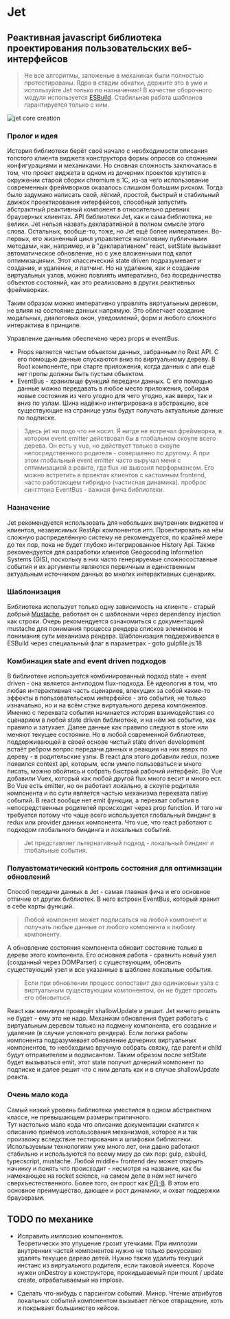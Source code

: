 # Jet
## Реактивная javascript библиотека проектирования пользовательских веб-интерфейсов

> Не все алгоритмы, заложеные в механиках были полностью протестированы. 
> Ядро в стадии обкатки, держите это в уме и используйте Jet только по назначению!
> В качестве сборочного модуля используется [ESBuild](https://github.com/evanw/esbuild). Стабильная работа шаблонов гарантируется только с ним.

![jet core creation](https://upload.wikimedia.org/wikipedia/commons/thumb/3/35/JUMO_004_Jet_Propelled_Engine_GPN-2000-000369.jpg/1280px-JUMO_004_Jet_Propelled_Engine_GPN-2000-000369.jpg)


### Пролог и идея
История библиотеки берёт своё начало с необходимости описания толстого клиента виджета конструктора формы опросов со сложными конфигурациями и механиками.
Но сновная сложность заключалась в том, что проект виджета в одном из дочерних проектов крутится в окружении старой сборки chromium в 1C, из-за чего использование современных фреймворков оказалось слишком большим риском. Тогда было задумано написать свой, лёгкий, простой, быстрый и стабильный движок проектирования интерфейсов, способный запустить абстрактный реактивный компонент в относительно древних браузерных клиентах.
API библиотеки Jet, как и сама библиотека, не велики. Jet нельзя назвать декларативной в полном смысле этого слова. Остальных, вообще-то, тоже, но Jet ещё более императивен. Во-первых, его жизненный цикл управляется наполовину публичными методами, как, например, и в "декларативном" react, setState вызывает автоматическое обновление, но с уже вложенными под капот оптимизациями. Этот классический state driven подразумевает и создание, и удаление, и патчинг.
Но на удаление, как и создание виртуальных узлов, можно повлиять императивно, без посредничества объектов состояний, как это реализовано в других реактивных фреймворках.

Таким образом можно императивно управлять виртуальным деревом, не влияя на состояние данных напрямую. Это облегчает создание модальных, диалоговых окон, уведомлений, форм и любого сложного интерактива в принципе.

Управление данными обеспечено через props и eventBus.

- Props является чистым объектом данных, забранным по Rest API. С его помощью данные спускаются вниз по виртуальному дереву. В Root компоненте, при старте приложения, когда данных с апи ещё нет пропы должны быть пустым объектом.
- EventBus - хранилище функций передачи данных. С его помощью данные можно передавать в любое место приложения, собирая новые состояния из чего угодно для чего угодно, как вверх, так и вниз по узлам. Шина надёжно интегрирована в абстракцию, все существующие на странице узлы будут получать актуальные данные по подписке.
> Здесь jet ни подо что не косит. Я нигде не встречал фреймворка, в котором event emitter действовал бы в глобальном скоупе всего дерева. Он есть у vue, но действует только в скоупе непосредственного родителя - совершенно по другому. А при этом глобальный event emitter часто выручал меня с оптимизацией в реакте, где flux не вывозил перформансом. Его можно встретить в проектах клиентов с кастомным frontend, часто работающем гибридно (частисная динамика). проброс синглтона EventBus - важная фича библиотеки.

### Назначение
Jet рекомендуется использовать для небольших внутренних виджетов и клиентов, независимых RestApi компонентов итп. Проектировать на нём сложную распределённую систему не рекомендуется, по крайней мере до тех пор, пока не будет глубоко интегрированное History Api.
Также рекомендуется для разработки клиентов Geogocoding Information Systems (GIS), поскольку в них часто генерируемые сложносоставные события и их аргументы являются первичным и единственным актуальным источником данных во многих интерактивных сценариях.

### Шаблонизация
Библиотека использует только одну зависимость на клиенте - старый добрый [Mustache](https://github.com/janl/mustache.js), работает он с шаблонами через dependency injection как строки.
Очерь рекомендуется ознакомиться с документацией mustache для понимания процесса рендера списков элементов и понимания сути механизма рендера.
Шаблонизация поддерживается в ESBuild через специальный флаг в параметрах - goto gulpfile.js:18

### Комбинация state and event driven подходов
 В библиотеке используется комбинированный подход state + event driven - она является антиподом flux-подхода. Её идеология в том, что любая интерактивная часть сценариев, влекущих за собой какие-то эффекты в пользовательском интерфейсе - это события, не только изначально, но и на всём стэке виртуального дерева компонентов.
 Именно с перехвата события начинается история взаимодействия со сценарием в любой state driven библиотеке, и на нём же событие, как правило и затухает. Далее данные как правило следуют в store или меняют текущее состояние. Но в любой современной библиотеке, поддерживающей в своей основе чистый state driven development встаёт ребром вопрос передачи данных и реакции на них вверх по дереву - в родительские узлы. В react для этого добавили redux, позже появился context api, которым, если умело пользоваться и много писать, можно обойтись и собрать быстрый рабочий интерфейс. Во Vue добавили Vuex, который как любой другой flux много весит и много ест. Во Vue есть emitter, но он работает локально, в скоупе родителя компонента и по сути является частью механизма перехвата native событий. В react вообще нет emit функции, а перехват события в непосредственных родителей происходит через prop function. И того не требуется потому что чаще всего используется глобальный биндинг в redux или provider данных компонента.
 Что vue, что react работают с подходом глобального биндинга и локальных событий.

 > Jet представляет льтернативный подход - локальный биндинг и глобальные события.


  ### Полуавтоматический контроль состояния для оптимизации обновлений

 Способ передачи данных в Jet - самая главная фича и его основное отличие от других библиотек. В него встроен EventBus, который хранит в себе карты функций.  

 > Любой компонент может подписаться на любой компонент и получать любые данные от любого компонента к любому компоненту.  

 А обновление состояния компонента обновит состояние только в дереве этого компонента. Его основная работа - сравнить новый узел (созданный через DOMParser) с существующим, обновить существующий узел и все указанные в шаблоне локальные события.  

 > Если при обновлении процесс сопоставит два одинаковых узла с виртуальным существующим компонентом, он не будет просить его обновиться.  
 
 React как минимум проведёт shallowUpdate и решит. Jet ничего решать не будет - ему это не надо. Механизм обновления будет работать с виртуальным деревом только на подмену компонента, его создание и удаление (в случае условного рендера).
 Если логика работы компонента подразумевает обновление дочерних виртуальных компонентов, то необходимо вручную собрать связку, где parent и child будут отправителем и подписантом. Таким образом после setState будет вызываться emit, этот state получит дочерний компонент по подписке и далее решит что с ним делать как и в случае shallowUpdate реакта.
 
 ### Очень мало кода
 Самый низкий уровень библиотеки уместился в одном абстрактном классе, не превышающем размеры приличного.  
 Тут настолько мало кода что описание документации скатится к описанию приёмов использования механизмов, которое я и так произвожу вследствие тестирования и шлифовки библиотеки.
 Используемым технологиям уже много лет, они давно работают стабильно и используются по всему миру до сих пор: gulp, esbuild, typecscript, mustache.
 Любой middle+ frontend dev может открыть начинку и понять что происходит - несмотря на название, как бы намекающее на rocket science, на самом деле в нём нет ничего сверхъестественного. Более того, он прост как [РД-8](https://ru.wikipedia.org/wiki/%D0%A0%D0%94-8). В этом его основное преимущество, дающее и рост динамики, и охват поддержки браузерами.
 

## TODO по механике
 - Исправить имплозию компонентов.  
   Теоретически это упущение грозит утечками. При имплозии внутренних частей компонентов нужно не только рекурсивно удалять текущее дерево детей. Нужно также удалить текущий инстанс из виртуального родителя, если таковой имеется. Короче нужен onDestroy в конструкторе, прокидываемый при mount / update create, отрабатываемый на implose.

 - Сделать что-нибудь с парсингом событий. Минор.
   Чтение атрибутов локальных событий компонентом вызывает лёгкое отвращение, хоть и покрывает большинство кейсов.
